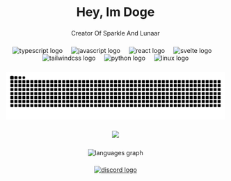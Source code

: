 <h1 align="center">Hey, Im Doge</h1>

###

<p align="center">Creator Of Sparkle And Lunaar</p>

###

<div align="center">
  <img src="https://skillicons.dev/icons?i=ts" height="40" alt="typescript logo"  />
  <img width="12" />
  <img src="https://skillicons.dev/icons?i=js" height="40" alt="javascript logo"  />
  <img width="12" />
  <img src="https://skillicons.dev/icons?i=react" height="40" alt="react logo"  />
  <img width="12" />
  <img src="https://skillicons.dev/icons?i=svelte" height="40" alt="svelte logo"  />
  <img width="12" />
  <img src="https://skillicons.dev/icons?i=tailwind" height="40" alt="tailwindcss logo"  />
  <img width="12" />
  <img src="https://skillicons.dev/icons?i=py" height="40" alt="python logo"  />
  <img width="12" />
  <img src="https://skillicons.dev/icons?i=linux" height="40" alt="linux logo"  />
</div>

###

<img src="https://raw.githubusercontent.com/thedogecraft/thedogecraft/output/snake.svg" alt="Snake animation" />

###

<div align="center">
  <img src="https://count.getloli.com/@:thedogecraft?theme=moebooru&padding=5&offset=3&scale=1.2&align=bottom&pixelated=1&darkmode=0"  />
</div>

###

<div align="center">
  <img src="https://github-readme-stats.vercel.app/api/top-langs?username=thedogecraft&locale=en&hide_title=false&layout=compact&card_width=320&langs_count=5&theme=rose_pine&hide_border=false&order=2" height="150" alt="languages graph"  />
</div>

###

<div align="center">
  <a href="https://dsc.gg/parcoil" target="_blank">
    <img src="https://img.shields.io/static/v1?message=Discord&logo=discord&label=&color=7289DA&logoColor=white&labelColor=&style=for-the-badge" height="28" alt="discord logo"  />
  </a>
</div>

###
